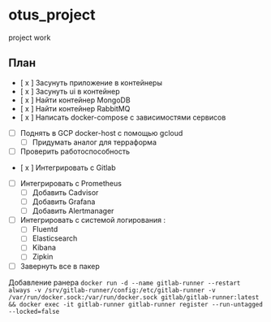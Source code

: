 # otus_project
project work

## План

 - [ x ] Засунуть приложение в контейнеры 
 - [ x ] Засунуть ui в контейнер
 - [ x ] Найти контейнер MongoDB 
 - [ x ] Найти контейнер RabbitMQ
 - [ x ] Написать docker-compose с зависимостями сервисов
 - [ ] Поднять в GCP docker-host с помощью gcloud
     - [ ] Придумать аналог для терраформа
 - [ ] Проверить работоспособность
 - [ x ] Интегрировать с Gitlab
 - [ ] Интегрировать с Prometheus
     - [ ] Добавить Cadvisor
     - [ ] Добавить Grafana
     - [ ] Добавить Alertmanager
 - [ ] Интегрировать с системой логирования :
     - [ ]  Fluentd 
     - [ ]  Elasticsearch 
     - [ ]  Kibana
     - [ ]  Zipkin

 - [ ] Завернуть все в пакер

Добавление ранера
```docker run -d --name gitlab-runner --restart always -v /srv/gitlab-runner/config:/etc/gitlab-runner -v /var/run/docker.sock:/var/run/docker.sock gitlab/gitlab-runner:latest && docker exec -it gitlab-runner gitlab-runner register --run-untagged --locked=false```

